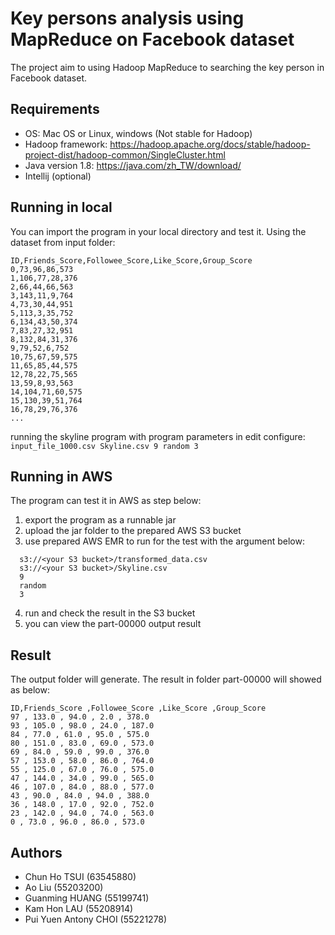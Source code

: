 # Key persons analysis using MapReduce on Facebook dataset

The project aim to using Hadoop MapReduce to searching the key person in Facebook dataset.

## Requirements
- OS: Mac OS or Linux, windows (Not stable for Hadoop)
- Hadoop framework: https://hadoop.apache.org/docs/stable/hadoop-project-dist/hadoop-common/SingleCluster.html
- Java version 1.8: https://java.com/zh_TW/download/
- Intellij (optional)

## Running in local

You can import the program in your local directory and test it.
Using the dataset from input folder:
```
ID,Friends_Score,Followee_Score,Like_Score,Group_Score
0,73,96,86,573
1,106,77,28,376
2,66,44,66,563
3,143,11,9,764
4,73,30,44,951
5,113,3,35,752
6,134,43,50,374
7,83,27,32,951
8,132,84,31,376
9,79,52,6,752
10,75,67,59,575
11,65,85,44,575
12,78,22,75,565
13,59,8,93,563
14,104,71,60,575
15,130,39,51,764
16,78,29,76,376
...
```
running the skyline program with program parameters in edit configure:  ``input_file_1000.csv Skyline.csv 9 random 3``

## Running in AWS
The program can test it in AWS as step below:
1. export the program as a runnable jar
2. upload the jar folder to the prepared AWS S3 bucket
3. use prepared AWS EMR to run for the test with the argument below:
```
  s3://<your S3 bucket>/transformed_data.csv
  s3://<your S3 bucket>/Skyline.csv
  9
  random
  3
```
4. run and check the result in the S3 bucket
5. you can view the part-00000 output result

## Result
The output folder will generate. The result in folder part-00000 will showed as below:
```
ID,Friends_Score ,Followee_Score ,Like_Score ,Group_Score
97 , 133.0 , 94.0 , 2.0 , 378.0
93 , 105.0 , 98.0 , 24.0 , 187.0
84 , 77.0 , 61.0 , 95.0 , 575.0
80 , 151.0 , 83.0 , 69.0 , 573.0
69 , 84.0 , 59.0 , 99.0 , 376.0
57 , 153.0 , 58.0 , 86.0 , 764.0
55 , 125.0 , 67.0 , 76.0 , 575.0
47 , 144.0 , 34.0 , 99.0 , 565.0
46 , 107.0 , 84.0 , 88.0 , 577.0
43 , 90.0 , 84.0 , 94.0 , 388.0
36 , 148.0 , 17.0 , 92.0 , 752.0
23 , 142.0 , 94.0 , 74.0 , 563.0
0 , 73.0 , 96.0 , 86.0 , 573.0
```
## Authors
- Chun Ho TSUI (63545880)
- Ao Liu (55203200)
- Guanming HUANG (55199741)
- Kam Hon LAU (55208914)
- Pui Yuen Antony CHOI (55221278)   

